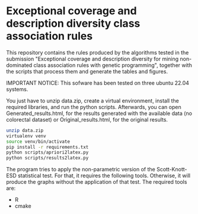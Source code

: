 # Exceptional coverage and description diversity class association rules
This repository contains the rules produced by the algorithms tested in the submission "Exceptional coverage and description diversity for mining non-dominated class association rules with genetic programming", together with the scripts that process them and generate the tables and figures.

IMPORTANT NOTICE: This sofware has been tested on three ubuntu 22.04 systems.

You just have to unzip data.zip, create a virtual environment, install the required libraries, and run the python scripts. Afterwards, you can open Generated_results.html, for the results generated with the available data (no colorectal dataset) or Original_results.html, for the original results.

```bash
unzip data.zip
virtualenv venv
source venv/bin/activate
pip install -r requirements.txt
python scripts/apriori2latex.py
python scripts/results2latex.py
```

The program tries to apply the non-parametric version of the Scott-Knott-ESD statistical test. For that, it requires the following tools. Otherwise, it will produce the graphs without the application of that test. The required tools are:
- R
- cmake
